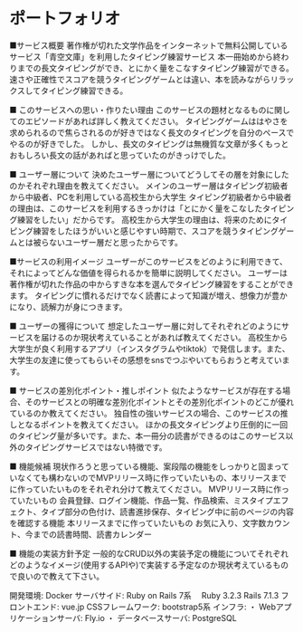 # ポートフォリオ
■サービス概要
著作権が切れた文学作品をインターネットで無料公開しているサービス「青空文庫」を利用したタイピング練習サービス
本一冊始めから終わりまでの長文タイピングができ、とにかく量をこなすタイピング練習ができる。
速さや正確性でスコアを競うタイピングゲームとは違い、本を読みながらリラックスしてタイピング練習できる。

■ このサービスへの思い・作りたい理由
このサービスの題材となるものに関してのエピソードがあれば詳しく教えてください。
タイピングゲームははやさを求められるので焦らされるのが好きではなく長文のタイピングを自分のペースでやるのが好きでした。
しかし、長文のタイピングは無機質な文章が多くもっとおもしろい長文の話があればと思っていたのがきっけでした。

■ ユーザー層について
決めたユーザー層についてどうしてその層を対象にしたのかそれぞれ理由を教えてください。
メインのユーザー層はタイピング初級者から中級者、PCを利用している高校生から大学生
タイピング初級者から中級者の理由は、このサービスを利用するきっかけは「とにかく量をこなしたタイピング練習をしたい」だからです。
高校生から大学生の理由は、将来のためにタイピング練習をしたほうがいいと感じやすい時期で、スコアを競うタイピングゲームとは被らないユーザー層だと思ったからです。


■サービスの利用イメージ
ユーザーがこのサービスをどのように利用できて、それによってどんな価値を得られるかを簡単に説明してください。
ユーザーは著作権が切れた作品の中からすきな本を選んでタイピング練習をすることができます。
タイピングに慣れるだけでなく読書によって知識が増え、想像力が豊かになり、読解力が身につきます。

■ ユーザーの獲得について
想定したユーザー層に対してそれぞれどのようにサービスを届けるのか現状考えていることがあれば教えてください。
高校生から大学生が良く利用するアプリ（インスタグラムやtiktok）で発信します。また、大学生の友達に使ってもらいその感想をsnsでつぶやいてもらおうと考えています。

■ サービスの差別化ポイント・推しポイント
似たようなサービスが存在する場合、そのサービスとの明確な差別化ポイントとその差別化ポイントのどこが優れているのか教えてください。
独自性の強いサービスの場合、このサービスの推しとなるポイントを教えてください。
ほかの長文タイピングより圧倒的に一回のタイピング量が多いです。また、本一冊分の読書ができるのはこのサービス以外のタイピングサービスではない特徴です。

■ 機能候補
現状作ろうと思っている機能、案段階の機能をしっかりと固まっていなくても構わないのでMVPリリース時に作っていたいもの、本リリースまでに作っていたいものをそれぞれ分けて教えてください。
MVPリリース時に作っていたいもの
会員登録、ログイン機能、作品一覧、作品検索、ミスタイプエフェクト、タイプ部分の色付け、読書進捗保存、タイピング中に前のページの内容を確認する機能
本リリースまでに作っていたいもの
お気に入り、文字数カウント、今までの読書時間、読書カレンダー


■ 機能の実装方針予定
一般的なCRUD以外の実装予定の機能についてそれぞれどのようなイメージ(使用するAPIや)で実装する予定なのか現状考えているもので良いので教えて下さい。

開発環境: Docker
サーバサイド: Ruby on Rails 7系
　Ruby 3.2.3 Rails 7.1.3
フロントエンド: vue.jp
CSSフレームワーク: bootstrap5系
インフラ:
・ Webアプリケーションサーバ: Fly.io
・ データベースサーバ: PostgreSQL




